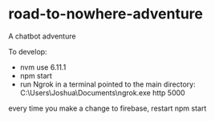 # road-to-nowhere-adventure
A chatbot adventure

To develop:
- nvm use 6.11.1
- npm start
- run Ngrok in a terminal pointed to the main directory: C:\Users\Joshua\Documents\ngrok.exe http 5000

every time you make a change to firebase, restart npm start